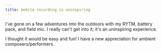 ```yaml
---
title: mobile recording is uninspiring
---
```


I've gone on a few adventures into the outdoors with
my RYTM, battery pack, and field mic. I really can't
get into it; it's an uninspiring experience.

I thought it would be easy and fun! I have a new
appreciation for ambient composers/performers.
